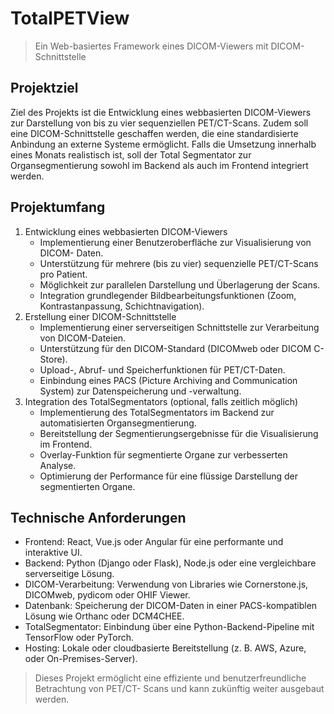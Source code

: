 # TotalPETView

> Ein Web-basiertes Framework eines DICOM-Viewers mit DICOM-Schnittstelle

## Projektziel

Ziel des Projekts ist die Entwicklung eines webbasierten DICOM-Viewers zur Darstellung von bis zu vier sequenziellen PET/CT-Scans. Zudem soll eine DICOM-Schnittstelle geschaffen werden, die eine standardisierte Anbindung an externe Systeme ermöglicht. Falls die Umsetzung innerhalb eines Monats realistisch ist, soll der Total Segmentator zur Organsegmentierung sowohl im Backend als auch im Frontend integriert werden.

## Projektumfang

1. Entwicklung eines webbasierten DICOM-Viewers
    - Implementierung einer Benutzeroberfläche zur Visualisierung von DICOM- Daten.
    - Unterstützung für mehrere (bis zu vier) sequenzielle PET/CT-Scans pro Patient.
    - Möglichkeit zur parallelen Darstellung und Überlagerung der Scans.
    - Integration grundlegender Bildbearbeitungsfunktionen (Zoom, Kontrastanpassung, Schichtnavigation).
2. Erstellung einer DICOM-Schnittstelle
    - Implementierung einer serverseitigen Schnittstelle zur Verarbeitung von DICOM-Dateien.
    - Unterstützung für den DICOM-Standard (DICOMweb oder DICOM C-Store).
    - Upload-, Abruf- und Speicherfunktionen für PET/CT-Daten.
    - Einbindung eines PACS (Picture Archiving and Communication System) zur Datenspeicherung und -verwaltung.
3. Integration des TotalSegmentators (optional, falls zeitlich möglich)
    - Implementierung des TotalSegmentators im Backend zur automatisierten Organsegmentierung.
    - Bereitstellung der Segmentierungsergebnisse für die Visualisierung im Frontend.
    - Overlay-Funktion für segmentierte Organe zur verbesserten Analyse.
    - Optimierung der Performance für eine flüssige Darstellung der segmentierten Organe.
  
## Technische Anforderungen

  - Frontend: React, Vue.js oder Angular für eine performante und interaktive UI.
  - Backend: Python (Django oder Flask), Node.js oder eine vergleichbare serverseitige Lösung.
  - DICOM-Verarbeitung: Verwendung von Libraries wie Cornerstone.js, DICOMweb, pydicom oder OHIF Viewer.
  - Datenbank: Speicherung der DICOM-Daten in einer PACS-kompatiblen Lösung wie Orthanc oder DCM4CHEE.
  - TotalSegmentator: Einbindung über eine Python-Backend-Pipeline mit TensorFlow oder PyTorch.
  - Hosting: Lokale oder cloudbasierte Bereitstellung (z. B. AWS, Azure, oder On-Premises-Server).

> Dieses Projekt ermöglicht eine effiziente und benutzerfreundliche Betrachtung von PET/CT-
Scans und kann zukünftig weiter ausgebaut werden.
